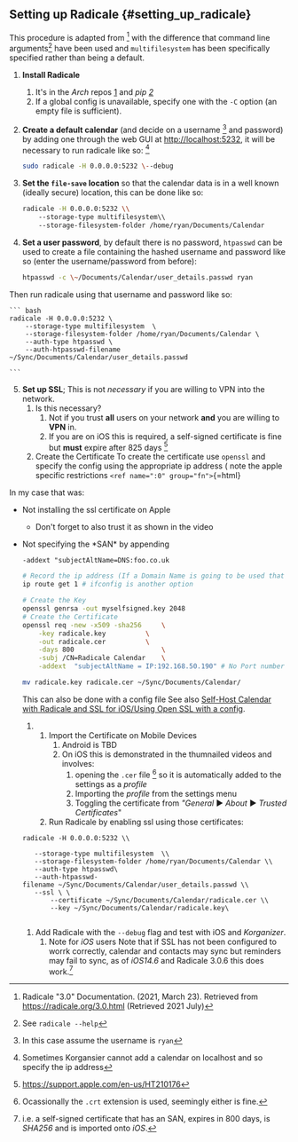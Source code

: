 ## Setting up Radicale {#setting_up_radicale}

This procedure is adapted from [^1] with the difference that command
line arguments[^2] have been used and `multifilesystem` has been
specifically specified rather than being a default.

1.  **Install Radicale**
    1.  It\'s in the *Arch* repos
        [1](https://archlinux.org/packages/community/any/radicale/) and
        *pip [2](https://pypi.org/project/Radicale/)*
    2.  If a global config is unavailable, specify one with the `-C`
        option (an empty file is sufficient).
2.  **Create a default calendar** (and decide on a username [^3] and
    password) by adding one through the web GUI at
    <http://localhost:5232>, it will be necessary to run radicale like
    so: [^4]
	```bash
	sudo radicale -H 0.0.0.0:5232 \--debug
	```
3.  **Set the `file-save` location** so that the calendar data is in a
    well known (ideally secure) location, this can be done like so:

	```bash
	radicale -H 0.0.0.0:5232 \\
		--storage-type multifilesystem\\
		--storage-filesystem-folder /home/ryan/Documents/Calendar
	```
4.  **Set a user password**, by default there is no password, `htpasswd`
    can be used to create a file containing the hashed username and
    password like so (enter the username/password from before):

	```bash
	htpasswd -c \~/Documents/Calendar/user_details.passwd ryan
	```

Then run radicale using that username and password like so:

	``` bash
	radicale -H 0.0.0.0:5232 \
		--storage-type multifilesystem  \
		--storage-filesystem-folder /home/ryan/Documents/Calendar \
		--auth-type htpasswd \ 
		--auth-htpasswd-filename ~/Sync/Documents/Calendar/user_details.passwd

	```

5.  **Set up SSL**; This is not *necessary* if you are willing to VPN
    into the network.
    1.  Is this necessary?
        1.  Not if you trust **all** users on your network **and** you
            are willing to **VPN** in.
        2.  If you are on iOS this is required, a self-signed
            certificate is fine but **must** expire after 825 days [^5]
    2.  Create the Certificate To create the certificate use `openssl`
        and specify the config using the appropriate ip address ( note
        the apple specific restrictions
        `<ref name=":0" group="fn">`{=html}

In my case that was:

-   Not installing the ssl certificate on Apple
    -   Don't forget to also trust it as shown in the video
-   Not specifying the \*SAN\* by appending

	```
	-addext "subjectAltName=DNS:foo.co.uk
	```

	``` bash
	# Record the ip address (If a Domain Name is going to be used that could work)
	ip route get 1 # ifconfig is another option

	# Create the Key
	openssl genrsa -out myselfsigned.key 2048
	# Create the Certificate
	openssl req -new -x509 -sha256     \
		-key radicale.key          \
		-out radicale.cer          \
		-days 800                      \
		-subj /CN=Radicale Calendar    \
		-addext  "subjectAltName = IP:192.168.50.190" # No Port number

	mv radicale.key radicale.cer ~/Sync/Documents/Calendar/

	```

	This can also be done with a config file See also [Self-Host Calendar
	with Radicale and SSL for iOS/Using Open SSL with a
	config](Self-Host_Calendar_with_Radicale_and_SSL_for_iOS/Using_Open_SSL_with_a_config "wikilink").

	1.  1.  Import the Certificate on Mobile Devices
			1.  Android is TBD
			2.  On iOS this is demonstrated in the thumnailed videos and
				involves:
				1.  opening the `.cer` file [^6] so it is automatically
					added to the settings as a *profile*
				2.  Importing the *profile* from the settings menu
				3.  Toggling the certificate from *\"General* ▶ *About* ▶
					*Trusted Certificates*\"
		2.  Run Radicale by enabling ssl using those certificates:

	```
	radicale -H 0.0.0.0:5232 \\

	   --storage-type multifilesystem  \\
	   --storage-filesystem-folder /home/ryan/Documents/Calendar \\
	   --auth-type htpasswd\
	   --auth-htpasswd-filename ~/Sync/Documents/Calendar/user_details.passwd \\
	   --ssl \ \
	       --certificate ~/Sync/Documents/Calendar/radicale.cer \\
	       --key ~/Sync/Documents/Calendar/radicale.key\
	   
	```
	1.  Add Radicale with the `--debug` flag and test with iOS and
		*Korganizer*.
		1.  Note for *iOS* users Note that if SSL has not been configured to
			worrk correctly, calendar and contacts may sync but reminders
			may fail to sync, as of *iOS14.6* and Radicale 3.0.6 this does
			work.[^7]


[^1]: Radicale \"3.0\" Documentation. (2021, March 23). Retrieved from
    <https://radicale.org/3.0.html> (Retrieved 2021 July)

[^2]: See `radicale --help`

[^3]: In this case assume the username is `ryan`

[^4]: Sometimes Korgansier cannot add a calendar on localhost and so
    specify the ip address

[^5]: <https://support.apple.com/en-us/HT210176>

[^6]: Ocassionally the `.crt` extension is used, seemingly either is
    fine.

[^7]: i.e. a self-signed certificate that has an SAN, expires in 800
    days, is *SHA256* and is imported onto *iOS*.

